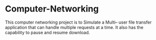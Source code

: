 # Computer-Networking
This computer networking project is to Simulate a Multi– user file transfer application that can handle multiple requests at a time. It also has the capability to pause and resume download. 
